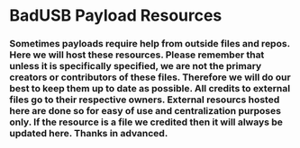 <h1>BadUSB Payload Resources</h1>
<h3>Sometimes payloads require help from outside files and repos.
Here we will host these resources.
Please remember that unless it is specifically specified, we are not the primary creators or contributors of these files. 
Therefore we will do our best to keep them up to date as possible. All credits to external files go to their respective owners.
External resourcs hosted here are done so for easy of use and centralization purposes only.
If the resource is a file we credited then it will always be updated here.
Thanks in advanced.<h3>
